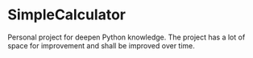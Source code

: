 # SimpleCalculator
Personal project for deepen Python knowledge.
The project has a lot of space for improvement and shall be improved over time.
